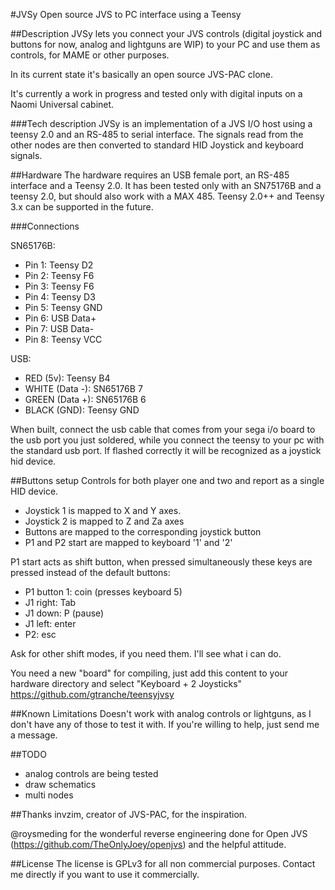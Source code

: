 #JVSy
Open source JVS to PC interface using a Teensy

##Description
JVSy lets you connect your JVS controls (digital joystick and buttons for now, analog and lightguns are WIP) to your PC and use them as controls, for MAME or other purposes. 

In its current state it's basically an open source JVS-PAC clone.

It's currently a work in progress and tested only with digital inputs on a Naomi Universal cabinet.

###Tech description
JVSy is an implementation of a JVS I/O host using a teensy 2.0 and an RS-485 to serial interface. The signals read from the other nodes are then converted to standard HID Joystick and keyboard signals.


##Hardware
The hardware requires an USB female port, an RS-485 interface and a Teensy 2.0. It has been tested only with an SN75176B and a teensy 2.0, but should also work with a MAX 485. Teensy 2.0++ and Teensy 3.x can be supported in the future.

###Connections

SN65176B:
- Pin 1: Teensy D2
- Pin 2: Teensy F6
- Pin 3: Teensy F6
- Pin 4: Teensy D3
- Pin 5: Teensy GND
- Pin 6: USB Data+
- Pin 7: USB Data-
- Pin 8: Teensy VCC

USB:
- RED (5v): Teensy B4
- WHITE (Data -): SN65176B 7
- GREEN (Data +): SN65176B 6
- BLACK (GND): Teensy GND

When built, connect the usb cable that comes from your sega i/o board to the usb port you just soldered, while you connect the teensy to your pc with the standard usb port. If flashed correctly it will be recognized as a joystick hid device.

##Buttons setup
Controls for both player one and two and report as a single HID device.

- Joystick 1 is mapped to X and Y axes.
- Joystick 2 is mapped to Z and Za axes
- Buttons are mapped to the corresponding joystick button
- P1 and P2 start are mapped to keyboard '1' and '2'

P1 start acts as shift button, when pressed simultaneously these keys are pressed instead of the default buttons:

- P1 button 1: coin (presses keyboard 5)
- J1 right: Tab
- J1 down: P (pause)
- J1 left: enter
- P2: esc

Ask for other shift modes, if you need them. I'll see what i can do.

You need a new "board" for compiling, just add this content to your hardware directory and select "Keyboard + 2 Joysticks" https://github.com/gtranche/teensyjvsy

##Known Limitations
Doesn't work with analog controls or lightguns, as I don't have any of those to test it with. If you're willing to help, just send me a message.

##TODO
- analog controls are being tested
- draw schematics
- multi nodes

##Thanks
invzim, creator of JVS-PAC, for the inspiration.

@roysmeding for the wonderful reverse engineering done for Open JVS (https://github.com/TheOnlyJoey/openjvs) and the helpful attitude.

##License
The license is GPLv3 for all non commercial purposes.
Contact me directly if you want to use it commercially.
